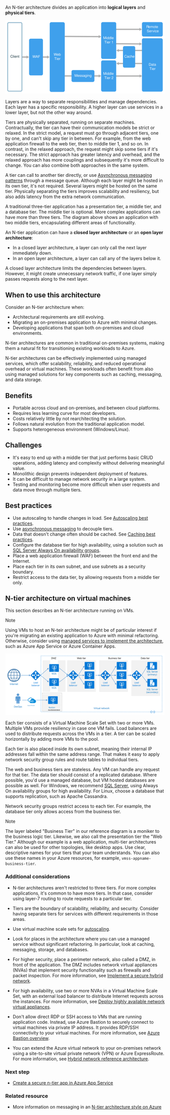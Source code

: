 An N-tier architecture divides an application into **logical layers** and **physical tiers**.

![Logical diagram of an N-tier architecture style](./images/n-tier-logical.svg)

Layers are a way to separate responsibilities and manage dependencies. Each layer has a specific responsibility. A higher layer can use services in a lower layer, but not the other way around.

Tiers are physically separated, running on separate machines. Contractually, the tier can have their communication models be strict or relaxed. In the strict model, a request must go through adjacent tiers, one by one, and can't skip any tier in between. For example, from the web application firewall to the web tier, then to middle tier 1, and so on. In contrast, in the relaxed approach, the request might skip some tiers if it's necessary. The strict approach has greater latency and overhead, and the relaxed approach has more couplings and subsequently it's more difficult to change. You can also combine both approaches in the same system.

A tier can call to another tier directly, or use [Asynchronous messaging patterns](/azure/service-bus-messaging/service-bus-async-messaging) through a message queue. Although each layer might be hosted in its own tier, it's not required. Several layers might be hosted on the same tier. Physically separating the tiers improves scalability and resiliency, but also adds latency from the extra network communication.

A traditional three-tier application has a presentation tier, a middle tier, and a database tier. The middle tier is optional. More complex applications can have more than three tiers. The diagram above shows an application with two middle tiers, encapsulating different areas of functionality.

An N-tier application can have a **closed layer architecture** or an **open layer architecture**:

- In a closed layer architecture, a layer can only call the next layer immediately down.
- In an open layer architecture, a layer can call any of the layers below it.

A closed layer architecture limits the dependencies between layers. However, it might create unnecessary network traffic, if one layer simply passes requests along to the next layer.

## When to use this architecture

Consider an N-tier architecture when:

- Architectural requirements are still evolving.
- Migrating an on-premises application to Azure with minimal changes.
- Developing applications that span both on-premises and cloud environments.

N-tier architectures are common in traditional on-premises systems, making them a natural fit for transitioning existing workloads to Azure.

N-tier architectures can be effectively implemented using managed services, which offer scalability, reliability, and reduced operational overhead or virtual machines. These workloads often benefit from also using managed solutions for key components such as caching, messaging, and data storage.

## Benefits

- Portable across cloud and on-premises, and between cloud platforms.
- Requires less learning curve for most developers.
- Costs relatively little by not rearchitecting the solution.
- Follows natural evolution from the traditional application model.
- Supports heterogeneous environment (Windows/Linux).

## Challenges

- It's easy to end up with a middle tier that just performs basic CRUD operations, adding latency and complexity without delivering meaningful value.
- Monolithic design prevents independent deployment of features.
- It can be difficult to manage network security in a large system.
- Testing and monitoring become more difficult when user requests and data move through multiple tiers.

## Best practices

- Use autoscaling to handle changes in load. See [Autoscaling best practices][autoscaling].
- Use [asynchronous messaging](/azure/service-bus-messaging/service-bus-async-messaging) to decouple tiers.
- Data that doesn't change often should be cached. See [Caching best practices][caching].
- Configure the database tier for high availability, using a solution such as [SQL Server Always On availability groups][sql-always-on].
- Place a web application firewall (WAF) between the front end and the Internet.
- Place each tier in its own subnet, and use subnets as a security boundary.
- Restrict access to the data tier, by allowing requests from a middle tier only.

## N-tier architecture on virtual machines

This section describes an N-tier architecture running on VMs.

> [!NOTE]
> Using VMs to host an N-teir architecture might be of particular interest if you're migrating an existing application to Azure with minimal refactoring. Otherwise, consider using [managed services to implement the architecture](/azure/app-service/tutorial-secure-ntier-app), such as Azure App Service or Azure Container Apps.

![Physical diagram of an N-tier architecture](./images/n-tier-physical-bastion.png)

Each tier consists of a Virtual Machine Scale Set with two or more VMs. Multiple VMs provide resiliency in case one VM fails. Load balancers are used to distribute requests across the VMs in a tier. A tier can be scaled horizontally by adding more VMs to the pool.

Each tier is also placed inside its own subnet, meaning their internal IP addresses fall within the same address range. That makes it easy to apply network security group rules and route tables to individual tiers.

The web and business tiers are stateless. Any VM can handle any request for that tier. The data tier should consist of a replicated database. Where possible, you'd use a managed database, but VM hosted databases are possible as well. For Windows, we recommend [SQL Server](/azure/azure-sql/virtual-machines/), using Always On availability groups for high availability. For Linux, choose a database that supports replication, such as Apache Cassandra.

Network security groups restrict access to each tier. For example, the database tier only allows access from the business tier.

> [!NOTE]
> The layer labeled "Business Tier" in our reference diagram is a moniker to the business logic tier. Likewise, we also call the presentation tier the "Web Tier." Although our example is a web application, multi-tier architectures can also be used for other topologies, like desktop apps. Use clear, descriptive names for your tiers that your team understands. You can also use these names in your Azure resources, for example, `vmss-appname-business-tier`.

### Additional considerations

- N-tier architectures aren't restricted to three tiers. For more complex applications, it's common to have more tiers. In that case, consider using layer-7 routing to route requests to a particular tier.

- Tiers are the boundary of scalability, reliability, and security. Consider having separate tiers for services with different requirements in those areas.

- Use virtual machine scale sets for [autoscaling][autoscaling].

- Look for places in the architecture where you can use a managed service without significant refactoring. In particular, look at caching, messaging, storage, and databases.

- For higher security, place a perimeter network, also called a DMZ, in front of the application. The DMZ includes network virtual appliances (NVAs) that implement security functionality such as firewalls and packet inspection. For more information, see [Implement a secure hybrid network](/azure/architecture/reference-architectures/dmz/secure-vnet-dmz).

- For high availability, use two or more NVAs in a Virtual Machine Scale Set, with an external load balancer to distribute Internet requests across the instances. For more information, see [Deploy highly available network virtual appliances][ha-nva].

- Don't allow direct RDP or SSH access to VMs that are running application code. Instead, use Azure Bastion to securely connect to virtual machines via private IP address. It provides RDP/SSH connectivity to your virtual machines. For more information, see [Azure Bastion overview](/azure/bastion/bastion-overview).

- You can extend the Azure virtual network to your on-premises network using a site-to-site virtual private network (VPN) or Azure ExpressRoute. For more information, see [Hybrid network reference architecture][hybrid-network].

### Next step

- [Create a secure n-tier app in Azure App Service](/azure/app-service/tutorial-secure-ntier-app)

### Related resource

- More information on messaging in an [N-tier architecture style on Azure](https://docs.particular.net/architecture/azure/n-tier)

[autoscaling]: ../../best-practices/auto-scaling.md
[caching]: ../../best-practices/caching.yml
[ha-nva]: ../../networking/guide/network-virtual-appliance-high-availability.md
[hybrid-network]: ../../reference-architectures/hybrid-networking/index.yml
[sql-always-on]: /sql/database-engine/availability-groups/windows/always-on-availability-groups-sql-server
